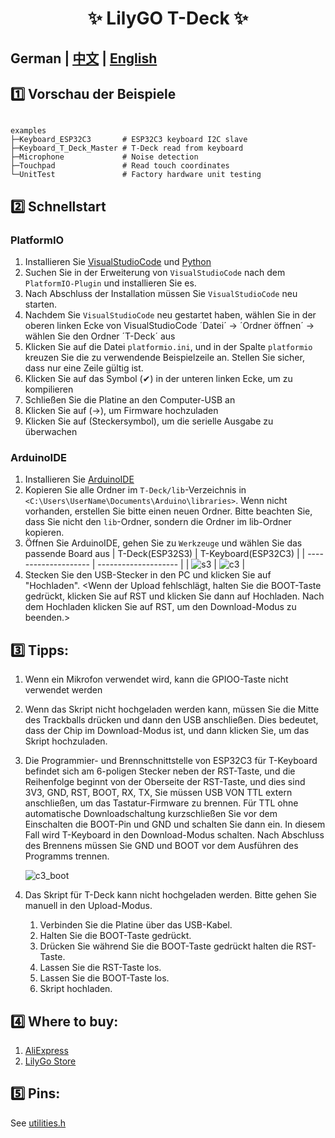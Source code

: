 <h1 align = "center">✨ LilyGO T-Deck  ✨</h1>

## **German | [中文](README_CN.MD) | [English](READM.MD)** 



## 1️⃣ Vorschau der Beispiele

````

examples 
├─Keyboard_ESP32C3       # ESP32C3 keyboard I2C slave
├─Keyboard_T_Deck_Master # T-Deck read from keyboard
├─Microphone             # Noise detection  
├─Touchpad               # Read touch coordinates 
└─UnitTest               # Factory hardware unit testing           

````

## 2️⃣ Schnellstart

### PlatformIO

1. Installieren Sie [VisualStudioCode](https://code.visualstudio.com/) und [Python](https://www.python.org/)
2. Suchen Sie in der Erweiterung von `VisualStudioCode` nach dem `PlatformIO-Plugin` und installieren Sie es.
3. Nach Abschluss der Installation müssen Sie `VisualStudioCode` neu starten.
4. Nachdem Sie `VisualStudioCode` neu gestartet haben, wählen Sie in der oberen linken Ecke von VisualStudioCode ´Datei´ -> ´Ordner öffnen´ -> wählen Sie den Ordner ´T-Deck´ aus
5. Klicken Sie auf die Datei `platformio.ini`, und in der Spalte `platformio` kreuzen Sie die zu verwendende Beispielzeile an. Stellen Sie sicher, dass nur eine Zeile gültig ist.
6. Klicken Sie auf das Symbol (✔) in der unteren linken Ecke, um zu kompilieren
7. Schließen Sie die Platine an den Computer-USB an
8. Klicken Sie auf (→), um Firmware hochzuladen
9. Klicken Sie auf (Steckersymbol), um die serielle Ausgabe zu überwachen


### ArduinoIDE

1. Installieren Sie [ArduinoIDE](https://www.arduino.cc/de/software)
2. Kopieren Sie alle Ordner im `T-Deck/lib`-Verzeichnis in `<C:\Users\UserName\Documents\Arduino\libraries>`. Wenn nicht vorhanden, erstellen Sie bitte einen neuen Ordner. Bitte beachten Sie, dass Sie nicht den `lib`-Ordner, sondern die Ordner im lib-Ordner kopieren.
3. Öffnen Sie ArduinoIDE, gehen Sie zu `Werkzeuge` und wählen Sie das passende Board aus
    | T-Deck(ESP32S3)      | T-Keyboard(ESP32C3)  |
    | -------------------- | -------------------- |
    | ![s3](images/s3.jpg) | ![c3](images/c3.jpg) |
4. Stecken Sie den USB-Stecker in den PC und klicken Sie auf "Hochladen". <Wenn der Upload fehlschlägt, halten Sie die BOOT-Taste gedrückt, klicken Sie auf RST und klicken Sie dann auf Hochladen. Nach dem Hochladen klicken Sie auf RST, um den Download-Modus zu beenden.>

## 3️⃣ Tipps:

1. Wenn ein Mikrofon verwendet wird, kann die GPIOO-Taste nicht verwendet werden
2. Wenn das Skript nicht hochgeladen werden kann, müssen Sie die Mitte des Trackballs drücken und dann den USB anschließen. Dies bedeutet, dass der Chip im Download-Modus ist, und dann klicken Sie, um das Skript hochzuladen.
3. Die Programmier- und Brennschnittstelle von ESP32C3 für T-Keyboard befindet sich am 6-poligen Stecker neben der RST-Taste, und die Reihenfolge beginnt von der Oberseite der RST-Taste, und dies sind 3V3, GND, RST, BOOT, RX, TX, Sie müssen USB VON TTL extern anschließen, um das Tastatur-Firmware zu brennen. Für TTL ohne automatische Downloadschaltung kurzschließen Sie vor dem Einschalten die BOOT-Pin und GND und schalten Sie dann ein. In diesem Fall wird T-Keyboard in den Download-Modus schalten. Nach Abschluss des Brennens müssen Sie GND und BOOT vor dem Ausführen des Programms trennen.

   ![c3_boot](images/c3_boot.jpg)

4. Das Skript für T-Deck kann nicht hochgeladen werden. Bitte gehen Sie manuell in den Upload-Modus.
   1. Verbinden Sie die Platine über das USB-Kabel.
   2. Halten Sie die BOOT-Taste gedrückt.
   3. Drücken Sie während Sie die BOOT-Taste gedrückt halten die RST-Taste.
   4. Lassen Sie die RST-Taste los.
   5. Lassen Sie die BOOT-Taste los.
   6. Skript hochladen.

## 4️⃣ Where to buy:

1. [AliExpress](https://www.aliexpress.com/item/1005005692235592.html)
2. [LilyGo Store](https://www.lilygo.cc/products/t-deck)



## 5️⃣ Pins:

See [utilities.h](./examples//UnitTest//utilities.h)

